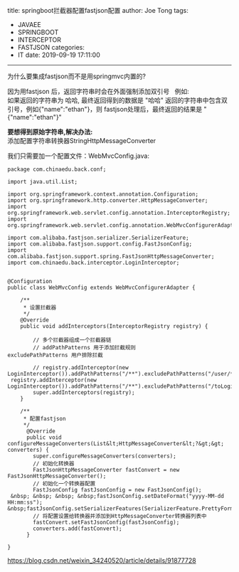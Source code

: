 title: springboot拦截器配置fastjson配置
author: Joe Tong
tags:
  - JAVAEE
  - SPRINGBOOT
  - INTERCEPTOR
  - FASTJSON
categories:
  - IT
date: 2019-09-19 17:11:00
---
为什么要集成fastjson而不是用springmvc内置的? &nbsp;

因为用fastjson 后，返回字符串时会在外面强制添加双引号 &nbsp;
例如:  
如果返回的字符串为 哈哈, 最终返回得到的数据是 "哈哈"
返回的字符串中包含双引号，例如{"name":"ethan"}，则 fastjson处理后，最终返回的结果是 "{\"name\":\"ethan\"}"

**要想得到原始字符串,解决办法:**  
添加配置字符串转换器StringHttpMessageConverter  

我们只需要加一个配置文件：WebMvcConfig.java:

```
package com.chinaedu.back.conf;

import java.util.List;

import org.springframework.context.annotation.Configuration;
import org.springframework.http.converter.HttpMessageConverter;
import org.springframework.web.servlet.config.annotation.InterceptorRegistry;
import org.springframework.web.servlet.config.annotation.WebMvcConfigurerAdapter;

import com.alibaba.fastjson.serializer.SerializerFeature;
import com.alibaba.fastjson.support.config.FastJsonConfig;
import com.alibaba.fastjson.support.spring.FastJsonHttpMessageConverter;
import com.chinaedu.back.interceptor.LoginInterceptor;


@Configuration
public class WebMvcConfig extends WebMvcConfigurerAdapter {

    /**
     * 设置拦截器
     */
    @Override
    public void addInterceptors(InterceptorRegistry registry) {

        // 多个拦截器组成一个拦截器链
        // addPathPatterns 用于添加拦截规则              excludePathPatterns 用户排除拦截

        // registry.addInterceptor(new LoginInterceptor()).addPathPatterns("/**").excludePathPatterns("/user/**");
 registry.addInterceptor(new LoginInterceptor()).addPathPatterns("/**").excludePathPatterns("/toLogin","/login","/js/**","/css/**","/images/**");
        super.addInterceptors(registry);
    }

    /**
     * 配置fastjson
     */
      @Override
      public void configureMessageConverters(List&lt;HttpMessageConverter&lt;?&gt;&gt; converters) {
        super.configureMessageConverters(converters);
        // 初始化转换器
        FastJsonHttpMessageConverter fastConvert = new FastJsonHttpMessageConverter();
        // 初始化一个转换器配置
        FastJsonConfig fastJsonConfig = new FastJsonConfig();
 &nbsp; &nbsp; &nbsp; &nbsp;fastJsonConfig.setDateFormat("yyyy-MM-dd HH:mm:ss");
&nbsp;fastJsonConfig.setSerializerFeatures(SerializerFeature.PrettyFormat);
        // 将配置设置给转换器并添加到HttpMessageConverter转换器列表中
        fastConvert.setFastJsonConfig(fastJsonConfig);
        converters.add(fastConvert);
      }

}
```

https://blog.csdn.net/weixin_34240520/article/details/91877728
